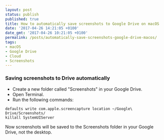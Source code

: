```yaml
---
layout: post
status: publish
published: true
title: How to automatically save screenshots to Google Drive on macOS
date: '2017-04-26 14:21:05 +0100'
date_gmt: '2017-04-26 10:21:05 +0100'
permalink: /posts/automatically-save-screenshots-google-drive-macos/
tags:
- macOS
- Google Drive
- Cloud
- Screenshots
---
```

### Saving screenshots to Drive automatically

* Create a new folder called "Screenshots" in your Google Drive.
* Open Terminal.
* Run the following commands:

```
defaults write com.apple.screencapture location ~/Google\ Drive/Screenshots/
killall SystemUIServer
```
Now screenshots will be saved to the Screenshots folder in your Google Drive, not the desktop.
